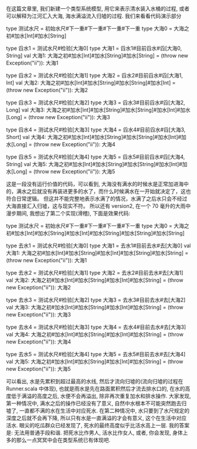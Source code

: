 在这篇文章里, 我们新建一个类型系统模型, 用它来表示清水装入水桶的过程, 或者可以解释为江河汇入大海, 海水满溢流入归墟的过程.
我们来看看代码演示部分

type 测试水尺 = 初始水尺#下一重#下一重#下一重#下一重
type 大海0  = 大海之初#加水[Int]#加水[String]

type 舀水1 = 测试水尺#检验[大海0]
type 大海1 = 舀水1#目前舀水#舀[大海0, String]
val 大海1: 大海之初#加水[Int]#加水[String]#加水[String] = (throw new Exception("ii")): 大海1

type 舀水2 = 测试水尺#检验[大海1]
type 大海2 = 舀水2#目前舀水#舀[大海1, Int]
val 大海2: 大海之初#加水[Int]#加水[String]#加水[String]#加水[Int] = (throw new Exception("ii")): 大海2

type 舀水3 = 测试水尺#检验[大海2]
type 大海3 = 舀水3#目前舀水#舀[大海2, Long]
val 大海3: 大海之初#加水[Int]#加水[String]#加水[String]#加水[Int]#加水[Long] = (throw new Exception("ii")): 大海3

type 舀水4 = 测试水尺#检验[大海3]
type 大海4 = 舀水4#目前舀水#舀[大海3, Short]
val 大海4: 大海之初#加水[Int]#加水[String]#加水[String]#加水[Int]#加水[Long] = (throw new Exception("ii")): 大海4

type 舀水5 = 测试水尺#检验[大海4]
type 大海5 = 舀水5#目前舀水#舀[大海4, String]
val 大海5: 大海之初#加水[Int]#加水[String]#加水[String]#加水[Int]#加水[Long] = (throw new Exception("ii")): 大海5

这是一段没有运行价值的代码，可以看到, 大海没有满水的时候水是正常加进海中的，满水之后就没有再装进更多的水了，而什么时候满水在一开始就决定了，这也符合日常逻辑。
但这并不能完整地表示水满了的情况，水满了之后水只会不经过大海直接汇入归墟，这与现实不符。
所以还有 version2,
在一个 70 毫升的大雨中漫步期间, 我想出了第二个实现(滑稽), 下面是效果代码:

type 测试水尺 = 初始水尺#下一重#下一重#下一重#下一重
type 大海0  = 大海之初#加水[Int]#加水[String]#加水[Int]#加水[String]#加水[String]#加水[String]

type 去水1 = 测试水尺#检验[大海0]
type 大海1 = 去水1#目前去水#去[大海0]
val 大海1: 大海之初#加水[Int]#加水[String]#加水[Int]#加水[String]#加水[String] = (throw new Exception("ii")): 大海1

type 去水2 = 测试水尺#检验[大海1]
type 大海2 = 去水2#目前去水#去[大海1]
val 大海2: 大海之初#加水[Int]#加水[String]#加水[Int]#加水[String] = (throw new Exception("ii")): 大海2

type 去水3 = 测试水尺#检验[大海2]
type 大海3 = 去水3#目前去水#去[大海2]
val 大海3: 大海之初#加水[Int]#加水[String]#加水[Int]#加水[String] = (throw new Exception("ii")): 大海3

type 去水4 = 测试水尺#检验[大海3]
type 大海4 = 去水4#目前去水#去[大海3]
val 大海4: 大海之初#加水[Int]#加水[String]#加水[Int]#加水[String] = (throw new Exception("ii")): 大海4

type 去水5 = 测试水尺#检验[大海4]
type 大海5 = 去水5#目前去水#去[大海4]
val 大海5: 大海之初#加水[Int]#加水[String]#加水[Int]#加水[String] = (throw new Exception("ii")): 大海5

可以看出, 水是先累积到超过最高的水线, 然后才流向归墟的(流向归墟的过程在 Runner.scala 中体现), 也就是雨水是先在路面累积然后才流去排水口的, 在水的高度低于满溢的高度之后, 水便不会再溢出, 除非再次重复加水和排水操作.
大家发现, 第一种情况中, 满水之后的操作已经没有了意义, 自然中水根本不可能突然跑去归墟了, 一直都不满的水在生活中对应死水.
在第二种情况中, 水只要到了水尺规定的深度之后就不会再下降, 所以只有水是一直满溢的才会有意义, 这个在生活中对应活水.
眼尖的吃瓜群众已经发现了, 死水的最终高度似乎比活水高上一层. 我的答案是: 无法用普通手段和谐.
把死水比作男人, 活水比作女人, 或者, 你会发现, 身体上多的那么一点冥冥中会在类型系统已有体现吧.